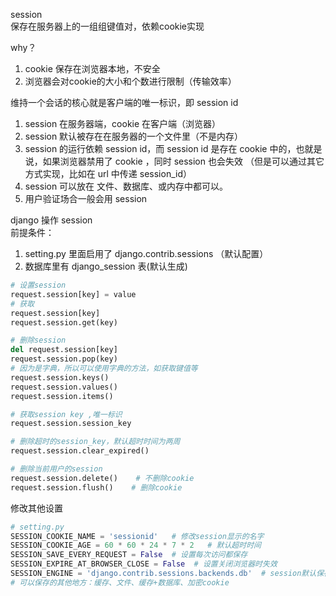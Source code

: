 session  
保存在服务器上的一组组键值对，依赖cookie实现

why？
1. cookie 保存在浏览器本地，不安全
2. 浏览器会对cookie的大小和个数进行限制（传输效率）


维持一个会话的核心就是客户端的唯一标识，即 session id

1. session 在服务器端，cookie 在客户端（浏览器）
2. session 默认被存在在服务器的一个文件里（不是内存）
3. session 的运行依赖 session id，而 session id 是存在 cookie 中的，也就是说，如果浏览器禁用了 cookie ，同时 session 也会失效
（但是可以通过其它方式实现，比如在 url 中传递 session_id）
4. session 可以放在 文件、数据库、或内存中都可以。
5. 用户验证场合一般会用 session


django 操作 session  
前提条件：
1. setting.py 里面启用了 django.contrib.sessions （默认配置）
2. 数据库里有 django_session 表(默认生成)
```python
# 设置session
request.session[key] = value
# 获取
request.session[key]
request.session.get(key)

# 删除session
del request.session[key]
request.session.pop(key)
# 因为是字典，所以可以使用字典的方法，如获取键值等
request.session.keys()
request.session.values()
request.session.items()

# 获取session key ,唯一标识
request.session.session_key

# 删除超时的session_key，默认超时时间为两周
request.session.clear_expired()

# 删除当前用户的session
request.session.delete()    # 不删除cookie
request.session.flush()    # 删除cookie


```

修改其他设置
```python
# setting.py
SESSION_COOKIE_NAME = 'sessionid'   # 修改session显示的名字
SESSION_COOKIE_AGE = 60 * 60 * 24 * 7 * 2   # 默认超时时间
SESSION_SAVE_EVERY_REQUEST = False  # 设置每次访问都保存
SESSION_EXPIRE_AT_BROWSER_CLOSE = False  # 设置关闭浏览器时失效
SESSION_ENGINE = 'django.contrib.sessions.backends.db'  # session默认保存位置
# 可以保存的其他地方：缓存、文件、缓存+数据库、加密cookie

```
